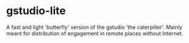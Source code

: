 # gstudio-lite
A fast and light 'butterfly' version of the gstudio 'the caterpiller'.  Mainly meant for distribution of engagement in remote places without Internet. 


